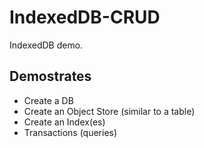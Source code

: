 # IndexedDB-CRUD
IndexedDB demo.


## Demostrates
- Create a DB
- Create an Object Store (similar to a table)
- Create an Index(es) 
- Transactions (queries)
